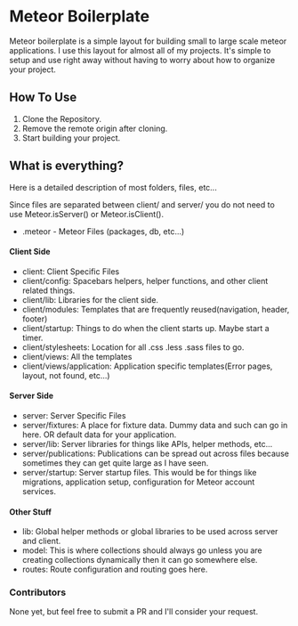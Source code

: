 # Meteor Boilerplate

Meteor boilerplate is a simple layout for building small to
large scale meteor applications. I use this layout for almost
all of my projects. It's simple to setup and use right away
without having to worry about how to organize your project.

## How To Use

1. Clone the Repository.
2. Remove the remote origin after cloning.
3. Start building your project.

## What is everything?

Here is a detailed description of most folders, files, etc...

Since files are separated between client/ and server/ you do not need to use Meteor.isServer() or Meteor.isClient().

- .meteor - Meteor Files (packages, db, etc...)

#### Client Side
- client: Client Specific Files
- client/config: Spacebars helpers, helper functions, and other client related things.
- client/lib: Libraries for the client side.
- client/modules: Templates that are frequently reused(navigation, header, footer)
- client/startup: Things to do when the client starts up. Maybe start a timer.
- client/stylesheets: Location for all .css .less .sass files to go.
- client/views: All the templates
- client/views/application: Application specific templates(Error pages, layout, not found, etc...)

#### Server Side
- server: Server Specific Files
- server/fixtures: A place for fixture data. Dummy data and such can go in here. OR default data for your application.
- server/lib: Server libraries for things like APIs, helper methods, etc...
- server/publications: Publications can be spread out across files because sometimes they can get quite large as I have seen.
- server/startup: Server startup files. This would be for things like migrations, application setup, configuration for Meteor account services.

#### Other Stuff
- lib: Global helper methods or global libraries to be used across server and client.
- model: This is where collections should always go unless you are creating collections dynamically then it can go somewhere else.
- routes: Route configuration and routing goes here.

### Contributors
None yet, but feel free to submit a PR and I'll consider your request.
